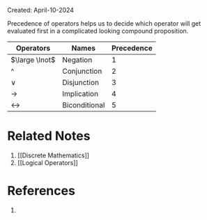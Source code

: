 Created: April-10-2024

Precedence of operators helps us to decide which operator will get evaluated first in a complicated looking compound proposition.

| Operators             | Names         | Precedence |
| --------------------- | ------------- | ---------- |
| $\large \lnot$        | Negation      | 1          |
| ^                     | Conjunction   | 2          |
| $\vee$                | Disjunction   | 3          |
| $\longrightarrow$     | Implication   | 4          |
| $\longleftrightarrow$ | Biconditional | 5          |

# Related Notes

1. [[Discrete Mathematics]]
2. [[Logical Operators]]
# References

1. 